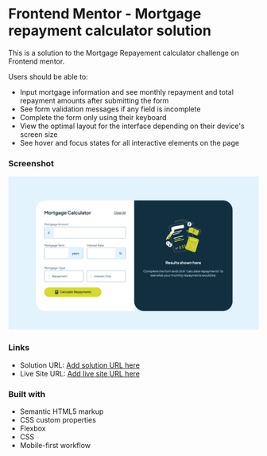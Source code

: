 # Frontend Mentor - Mortgage repayment calculator solution
This is a solution to the Mortgage Repayement calculator challenge on Frontend mentor.

Users should be able to:

- Input mortgage information and see monthly repayment and total repayment amounts after submitting the form
- See form validation messages if any field is incomplete
- Complete the form only using their keyboard
- View the optimal layout for the interface depending on their device's screen size
- See hover and focus states for all interactive elements on the page

### Screenshot

![alt text](Screenshot.png)

### Links

- Solution URL: [Add solution URL here]()
- Live Site URL: [Add live site URL here]()

### Built with

- Semantic HTML5 markup
- CSS custom properties
- Flexbox
- CSS 
- Mobile-first workflow
